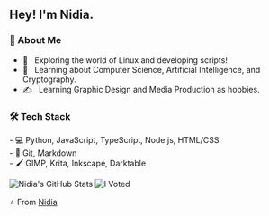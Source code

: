 <h2> Hey! I'm Nidia.</h2>

<h3>👩 About Me </h3>

- 🤔 &nbsp; Exploring the world of Linux and developing scripts!
- 🌱 &nbsp; Learning about Computer Science, Artificial Intelligence, and Cryptography.
- ✍  &nbsp; Learning Graphic Design and Media Production as hobbies.

<h3>🛠 Tech Stack </h3>
- 💻 Python,  JavaScript, TypeScript, Node.js, HTML/CSS
<br />
- 🔧 Git, Markdown
<br />
- 🖌 GIMP, Krita, Inkscape, Darktable
<br />

![Nidia's GitHub Stats](https://github-readme-stats.vercel.app/api?username=garman1001&show_icons=true)
![I Voted](https://user-images.githubusercontent.com/3104489/97828882-616ae680-1c96-11eb-8110-4f39349b4033.gif)

⭐️ From [Nidia](https://github.com/garman1001)


